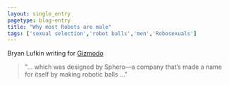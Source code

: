 ```yaml
---
layout: single_entry
pagetype: blog-entry
title: "Why most Robots are male"
tags: ['sexual selection','robot balls','men','Robosexuals']
---
```


Bryan Lufkin writing for [Gizmodo][1]

 >  "... which was designed by Sphero—a company that’s made a name for itself by making robotic balls ..."

 [1]:http://gizmodo.com/the-10-scariest-weirdest-coolest-robots-of-2015-1748213546
